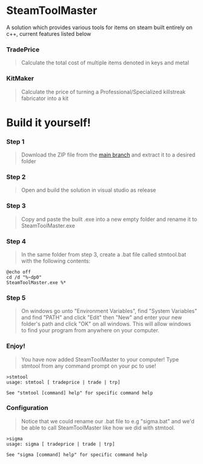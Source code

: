 # SteamToolMaster
A solution which provides various tools for items on steam built entirely on c++, current features listed below
### TradePrice
> Calculate the total cost of multiple items denoted in keys and metal
### KitMaker
> Calculate the price of turning a Professional/Specialized killstreak fabricator into a kit

# Build it yourself!
### Step 1
> Download the ZIP file from the [main branch](https://github.com/MasterVint/SteamToolMaster) and extract it to a desired folder
### Step 2
> Open and build the solution in visual studio as release
### Step 3
> Copy and paste the built .exe into a new empty folder and rename it to SteamToolMaster.exe
### Step 4
> In the same folder from step 3, create a .bat file called stmtool.bat with the following contents:
```
@echo off
cd /d "%~dp0"
SteamToolMaster.exe %*
```
### Step 5
> On windows go unto "Environment Variables", find "System Variables" and find "PATH" and click "Edit" then "New" and enter your new folder's path and click "OK" on all windows. This will allow windows to find your program from anywhere on your computer.
### Enjoy!
> You have now added SteamToolMaster to your computer! Type stmtool from any command prompt on your pc to use!
```
>stmtool
usage: stmtool [ tradeprice | trade | trp]

See "stmtool [command] help" for specific command help
```
### Configuration
> Notice that we could rename our .bat file to e.g "sigma.bat" and we'd be able to call SteamToolMaster like how we did with stmtool.
```
>sigma
usage: sigma [ tradeprice | trade | trp]

See "sigma [command] help" for specific command help
```
